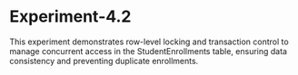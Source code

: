 # Experiment-4.2
This experiment demonstrates row-level locking and transaction control to manage concurrent access in the StudentEnrollments table, ensuring data consistency and preventing duplicate enrollments.
